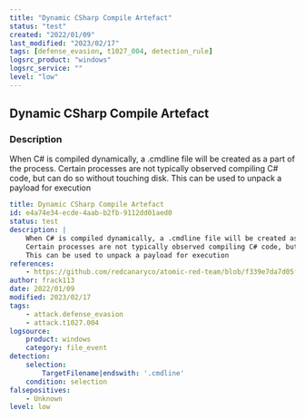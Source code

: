 ```yaml
---
title: "Dynamic CSharp Compile Artefact"
status: "test"
created: "2022/01/09"
last_modified: "2023/02/17"
tags: [defense_evasion, t1027_004, detection_rule]
logsrc_product: "windows"
logsrc_service: ""
level: "low"
---
```


## Dynamic CSharp Compile Artefact

### Description

When C# is compiled dynamically, a .cmdline file will be created as a part of the process.
Certain processes are not typically observed compiling C# code, but can do so without touching disk.
This can be used to unpack a payload for execution


```yml
title: Dynamic CSharp Compile Artefact
id: e4a74e34-ecde-4aab-b2fb-9112dd01aed0
status: test
description: |
    When C# is compiled dynamically, a .cmdline file will be created as a part of the process.
    Certain processes are not typically observed compiling C# code, but can do so without touching disk.
    This can be used to unpack a payload for execution
references:
    - https://github.com/redcanaryco/atomic-red-team/blob/f339e7da7d05f6057fdfcdd3742bfcf365fee2a9/atomics/T1027.004/T1027.004.md#atomic-test-2---dynamic-c-compile
author: frack113
date: 2022/01/09
modified: 2023/02/17
tags:
    - attack.defense_evasion
    - attack.t1027.004
logsource:
    product: windows
    category: file_event
detection:
    selection:
        TargetFilename|endswith: '.cmdline'
    condition: selection
falsepositives:
    - Unknown
level: low

```
